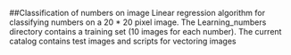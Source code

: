 ##Classification of numbers on image
Linear regression algorithm for classifying numbers on a 20 * 20 pixel image. The Learning_numbers directory contains a training set (10 images for each number). The current catalog contains test images and scripts for vectoring images
